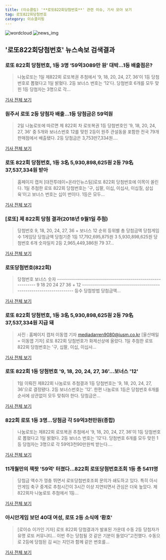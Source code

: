 ```yaml
---
title: (이슈클립) '**로또822회당첨번호**' 관련 이슈, 기사 모아 보기
tag: 로또822회당첨번호
category: 이슈클리핑
---
```

![wordcloud](https://s3.ap-northeast-2.amazonaws.com/lyrics101-wordcloud/2018-09-02-1535874009.png)
![news_img](https://user-images.githubusercontent.com/42597476/44507050-1206f400-a6e4-11e8-8d98-7ffbfebb353f.png)
## **'**로또822회당첨번호**'** 뉴스속보 검색결과
### 로또 822회 당첨번호, 1등 3명 ‘59억3089만 원’ 대박…1등 배출점은?

>나눔로또는 1일 제822회 로또복권 추첨에서 ‘9, 18, 20, 24, 27, 36’이 1등 당첨번호로 뽑혔다고 1일 밝혔다. 2등 보너스 번호는 ‘12’다. 당첨번호 6개를 모두 맞힌 1등 당첨자는 3명으로 각...

<a href="http://news.donga.com/3/all/20180902/91798436/2" target="_blank">기사 전체 보기</a>

### 원주서 로또 2등 당첨자 배출…1등 당첨금은 59억원

>2일 나눔로또에 따르면 제 822회 차 로또복권 1등 당첨번호인 '9, 18, 20, 24, 27, 36' 중 5개와 보너스번호 12를 맞힌 2등이 원주 관설동을 포함한 전국 79개 판매점에서 배출됐다. 2등 당첨금은 3,753만7,334원....

<a href="http://www.kwnews.co.kr/view.asp?aid=218090100002&s=401" target="_blank">기사 전체 보기</a>

### 로또 822회 당첨번호, 1등 3名 5,930,898,625원 2등 79名 37,537,334원 받아

>홈페이지 캡처 [대전투데이=온라인뉴스팀]로또 822회 당첨번호에 이목이 쏠린다. 1일 추첨한 로또 822회 당첨번호는 '구, 십팔, 이십, 이십사, 이십칠, 삼십육'이고 보너스 번호는 십이 번이다. 1등은 모두...

<a href="http://www.daejeontoday.com/news/articleView.html?idxno=511183" target="_blank">기사 전체 보기</a>

### [로또] 제 822회 당첨 결과(2018년 9월1일 추첨)

>당첨번호 9, 18, 20, 24, 27, 36 + 보너스 12 순위 등위별 총 당첨금액 당첨게임 수 1게임당 당첨금액 당첨기준 1등 17,792,695,875원 3 5,930,898,625원 당첨번호 6개 숫자일치 2등 2,965,449,386원 79 37...

<a href="http://www.joongdo.co.kr/main/view.php?key=20180902010000341" target="_blank">기사 전체 보기</a>

### 로또당첨번호(822회)

>당첨번호 보너스 숫자 ------------------------------------------------------------- 9 18 20 24 27 36 + 12 ------------------------------------------------------------------- 등수 당첨방법 당첨금액...

<a href="http://www.fnnews.com/news/201809021247308500" target="_blank">기사 전체 보기</a>

### 로또 822회 당첨번호, 1등 3名 5,930,898,625원 2등 79名 37,537,334원 지급 돼

>사진 : 홈페이지 캡처 이동엽 기자 mediadarren9080@iusm.co.kr [울산매일 = 이동엽 기자] 로또 822회 당첨번호가 화제선상에 올랐다. 1일 추첨한 로또 822회 당첨번호는 '구, 십팔, 이십, 이십사...

<a href="http://www.iusm.co.kr/news/articleView.html?idxno=814778" target="_blank">기사 전체 보기</a>

### 로또 822회 1등 당첨번호 '9, 18, 20, 24, 27, 36'...보너스 '12'

>1일 이뤄진 제822회 나눔로또 추첨결과 1등 당첨번호는 '9, 18, 20, 24, 27, 36'으로 결정됐다. 2등 보너스번호는 '12'. 한편 나눔로또 1등은 당첨번호 6개를 순서에 상관없이 모두 맞춰야 한다. 당첨금은...

<a href="http://www.headlinejeju.co.kr/?mod=news&act=articleView&idxno=343753" target="_blank">기사 전체 보기</a>

### 822회 로또 1등 3명…당첨금 각 59억3천만원(종합)

>나눔로또는 제822회 로또복권 추첨에서 '9, 18, 20, 24, 27, 36'이 1등 당첨번호로 뽑혔다고 1일 밝혔다. 2등 보너스 번호는 '12'다. 당첨번호 6개를 모두 맞힌 1등 당첨자는 3명으로 각 59억3천90만원씩 받는다....

<a href="http://app.yonhapnews.co.kr/YNA/Basic/SNS/r.aspx?c=AKR20180901064451002&did=1195m" target="_blank">기사 전체 보기</a>

### 11개월만의 잭팟 '59억' 터졌다…822회 로또당첨번호조회 1등 총 5411명

>당첨금 액수가 껑충 뛰면서 로또당첨번호조회 문의가 쇄도하고 있다. 특히 아시안게임 축구 중계로 추첨시간이 3시간 이상 지연되면서 관심은 더욱 높았다.   제 822회차 나눔로또 추첨에서 1등...

<a href="http://www.mediapen.com/news/view/380044" target="_blank">기사 전체 보기</a>

### 아시안게임 보던 40대 여성, 로또 2등 소식에 ‘환호’

>[로이슈 이가인 기자] 로또 822회 당첨결과가 발표된 가운데 수동 2등 당첨자가 유명 로또 커뮤니티... 이번 주는 당첨될 것 같은 기분이 들었다”고전했다. 수동으로 2등에 당첨된 김 씨는 지인과 함께 같은 번호를...

<a href="http://www.lawissue.co.kr/view.php?ud=201809020915513618b70d496a5_12" target="_blank">기사 전체 보기</a>


